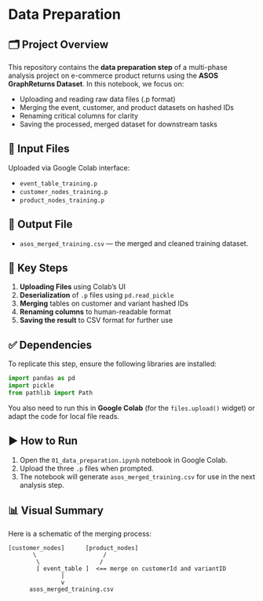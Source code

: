 # Data Preparation

## 🗂 Project Overview
This repository contains the **data preparation step** of a multi-phase analysis project on e-commerce product returns using the **ASOS GraphReturns Dataset**. In this notebook, we focus on:

- Uploading and reading raw data files (.p format)
- Merging the event, customer, and product datasets on hashed IDs
- Renaming critical columns for clarity
- Saving the processed, merged dataset for downstream tasks

## 📁 Input Files
Uploaded via Google Colab interface:
- `event_table_training.p`
- `customer_nodes_training.p`
- `product_nodes_training.p`

## 🧪 Output File
- `asos_merged_training.csv` — the merged and cleaned training dataset.

## 📌 Key Steps
1. **Uploading Files** using Colab’s UI
2. **Deserialization** of `.p` files using `pd.read_pickle`
3. **Merging** tables on customer and variant hashed IDs
4. **Renaming columns** to human-readable format
5. **Saving the result** to CSV format for further use

## ✅ Dependencies
To replicate this step, ensure the following libraries are installed:
```python
import pandas as pd
import pickle
from pathlib import Path
```

You also need to run this in **Google Colab** (for the `files.upload()` widget) or adapt the code for local file reads.

## ▶️ How to Run
1. Open the `01_data_preparation.ipynb` notebook in Google Colab.
2. Upload the three `.p` files when prompted.
3. The notebook will generate `asos_merged_training.csv` for use in the next analysis step.

## 📊 Visual Summary
Here is a schematic of the merging process:

```text
[customer_nodes]      [product_nodes]
       \                   /
        \                 /
        [ event_table ]  <== merge on customerId and variantID
               |
               v
      asos_merged_training.csv
```
